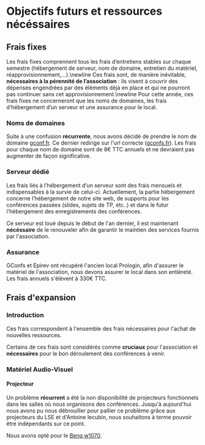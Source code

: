 # Objectifs futurs et ressources nécéssaires

## Frais fixes

Les frais fixes comprennent tous les frais d’entretiens stables sur
chaque semestre (hébergement de serveur, nom de domaine, entretien du
matériel, réapprovisionnement,...).\newline Ces frais sont, de manière
inévitable, **nécessaires à la pérennité de l’association** : ils visent à
couvrir des dépenses engendrées par des éléments déjà en place et qui ne
pourront pas continuer sans cet approvisionnement.\newline Pour cette
année, ces frais fixes ne concerneront que les noms de domaines, les
frais d’hébergement d’un serveur et une assurance pour le local.

### Noms de domaines

Suite à une confusion **récurrente**, nous avons décidé de prendre le nom de
domaine [gconf.fr](gconf.fr). Ce dernier redirige sur l'url correcte
([gconfs.fr](gconfs.fr)). Les frais pour chaque nom de domaine sont de 8€ TTC
annuels et ne devraient pas augmenter de façon significative.

### Serveur dédié

Les frais liés à l’hébergement d’un serveur sont des frais mensuels et
indispensables à la survie de celui-ci. Actuellement, la partie
hébergement concerne l’hébergement de notre site web, de supports pour
les conférences passées (slides, sujets de TP, etc..) et dans le futur
l'hébergement des enregistrements des conférences.

Ce serveur est loué depuis le début de l'an dernier, il est maintenant
**nécéssaire** de le renouveler afin de garantir le maintien des services
fournis par l'association.

### Assurance

GConfs et Epirev ont récupéré l'ancien local Prologin, afin d'assurer le
matériel de l'association, nous devons assurer le local dans son entièreté.
Les frais annuels s'élèvent à 330€ TTC.

## Frais d'expansion

### Introduction

Ces frais correspondent à l'ensemble des frais nécessaires pour l'achat
de nouvelles ressources.

Certains de ces frais sont considérés comme **cruciaux** pour l'association
et **nécessaires** pour le bon déroulement des conférences à venir.

### Matériel Audio-Visuel

#### Projecteur

Un problème **récurrent** a été la non disponibilité de projecteurs fonctionnels
dans les salles où nous organisons des conférences.
Jusqu'à aujourd'hui nous avons pu nous débrouiller pour pallier ce problème
grâce aux projecteurs du LSE et d'Antoine lecubin, nous souhaitons à terme
pouvoir être indépendants sur ce point.

Nous avons opté pour le [Benq
w1070](http://www.grosbill.com/4-benq_w1070_-189337-tv_video-home_cinema_projecteur?utm_source=shopping&utm_medium=cpc&utm_campaign=189337-video%20projecteur&utm_content=).

